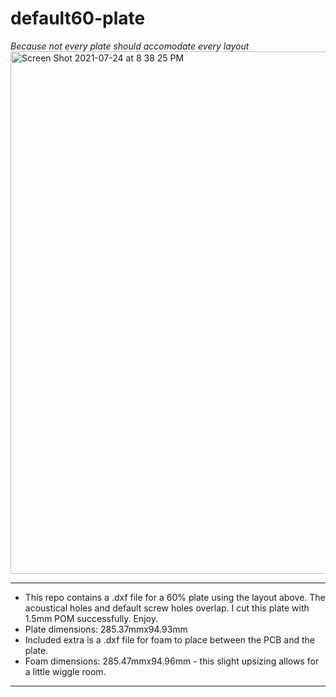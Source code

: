# default60-plate
*Because not every plate should accomodate every layout*
<img width="836" alt="Screen Shot 2021-07-24 at 8 38 25 PM" src="https://user-images.githubusercontent.com/14165909/126887073-22731c23-6099-46bf-a103-74b7ef3ffc2b.png">

---
* This repo contains a .dxf file for a 60% plate using the layout above. The acoustical holes and default screw holes overlap. I cut this plate with 1.5mm POM successfully. Enjoy.
* Plate dimensions: 285.37mmx94.93mm
* Included extra is a .dxf file for foam to place between the PCB and the plate. 
* Foam dimensions: 285.47mmx94.96mm - this slight upsizing allows for a little wiggle room.
---

